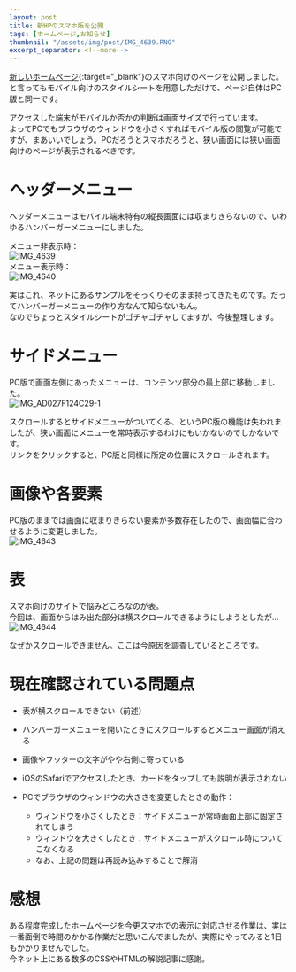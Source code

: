 ```yaml
---
layout: post
title: 新HPのスマホ版を公開
tags: [ホームページ,お知らせ]
thumbnail: "/assets/img/post/IMG_4639.PNG"
excerpt_separator: <!--more-->
---
```


[新しいホームページ](https://yotiosoft.github.io/){:target="_blank"}のスマホ向けのページを公開しました。  
と言ってもモバイル向けのスタイルシートを用意しただけで、ページ自体はPC版と同一です。   
<!--more-->

アクセスした端末がモバイルか否かの判断は画面サイズで行っています。  
よってPCでもブラウザのウィンドウを小さくすればモバイル版の閲覧が可能ですが、まあいいでしょう。PCだろうとスマホだろうと、狭い画面には狭い画面向けのページが表示されるべきです。

# ヘッダーメニュー

ヘッダーメニューはモバイル端末特有の縦長画面には収まりきらないので、いわゆるハンバーガーメニューにしました。  

メニュー非表示時：  
![IMG_4639](../../../assets/img/post/IMG_4639.PNG)  
メニュー表示時：  
![IMG_4640](../../../assets/img/post/IMG_4640.PNG)  

実はこれ、ネットにあるサンプルをそっくりそのまま持ってきたものです。だってハンバーガーメニューの作り方なんて知らないもん。  
なのでちょっとスタイルシートがゴチャゴチャしてますが、今後整理します。 



# サイドメニュー

PC版で画面左側にあったメニューは、コンテンツ部分の最上部に移動しました。  
![IMG_AD027F124C29-1](../../../assets/img/post/IMG_AD027F124C29-1.jpeg)  

スクロールするとサイドメニューがついてくる、というPC版の機能は失われましたが、狭い画面にメニューを常時表示するわけにもいかないのでしかないです。  
リンクをクリックすると、PC版と同様に所定の位置にスクロールされます。



# 画像や各要素

PC版のままでは画面に収まりきらない要素が多数存在したので、画面幅に合わせるように変更しました。  
![IMG_4643](../../../assets/img/post/IMG_4643.PNG)



# 表

スマホ向けのサイトで悩みどころなのが表。  
今回は、画面からはみ出た部分は横スクロールできるようにしようとしたが…  
![IMG_4644](../../../assets/img/post/IMG_4644.PNG)  

なぜかスクロールできません。ここは今原因を調査しているところです。



# 現在確認されている問題点

- 表が横スクロールできない（前述）

- ハンバーガーメニューを開いたときにスクロールするとメニュー画面が消える
- 画像やフッターの文字がやや右側に寄っている
- iOSのSafariでアクセスしたとき、カードをタップしても説明が表示されない
- PCでブラウザのウィンドウの大きさを変更したときの動作：
  - ウィンドウを小さくしたとき：サイドメニューが常時画面上部に固定されてしまう
  - ウィンドウを大きくしたとき：サイドメニューがスクロール時についてこなくなる
  - なお、上記の問題は再読み込みすることで解消



# 感想

ある程度完成したホームページを今更スマホでの表示に対応させる作業は、実は一番面倒で時間のかかる作業だと思いこんでましたが、実際にやってみると1日もかかりませんでした。  
今ネット上にある数多のCSSやHTMLの解説記事に感謝。

